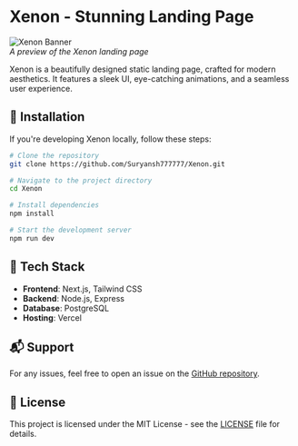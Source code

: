 # Xenon - Stunning Landing Page

![Xenon Banner](./screenshot.png)  
*A preview of the Xenon landing page*

Xenon is a beautifully designed static landing page, crafted for modern aesthetics. It features a sleek UI, eye-catching animations, and a seamless user experience.

## 🔧 Installation
If you're developing Xenon locally, follow these steps:

```bash
# Clone the repository
git clone https://github.com/Suryansh777777/Xenon.git

# Navigate to the project directory
cd Xenon

# Install dependencies
npm install

# Start the development server
npm run dev
```

## 🎨 Tech Stack
- **Frontend**: Next.js, Tailwind CSS
- **Backend**: Node.js, Express
- **Database**: PostgreSQL
- **Hosting**: Vercel

## 📬 Support
For any issues, feel free to open an issue on the [GitHub repository](https://github.com/Suryansh777777/Xenon).

## 📜 License
This project is licensed under the MIT License - see the [LICENSE](LICENSE) file for details.

